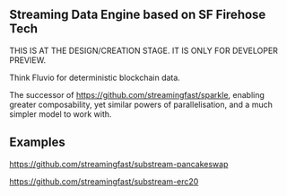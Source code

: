 Streaming Data Engine based on SF Firehose Tech
-----------------------------------------------

THIS IS AT THE DESIGN/CREATION STAGE. IT IS ONLY FOR DEVELOPER PREVIEW.

Think Fluvio for deterministic blockchain data.

The successor of https://github.com/streamingfast/sparkle, enabling greater composability, yet similar powers of parallelisation, and a much simpler model to work with.



Examples
--------

https://github.com/streamingfast/substream-pancakeswap

https://github.com/streamingfast/substream-erc20
